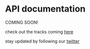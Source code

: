 # API documentation

COMING SOON!

check out the tracks coming [here](pages/tracks)

stay updated by following our [twitter](https://twitter.com/authdeck)